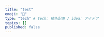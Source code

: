 ```yaml
---
title: "test"
emoji: "🐷"
type: "tech" # tech: 技術記事 / idea: アイデア
topics: []
published: false
---
```

